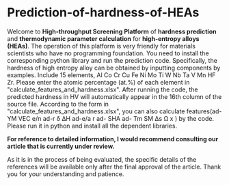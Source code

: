 # Prediction-of-hardness-of-HEAs
Welcome to **High-throughput Screening Platform** of **hardness prediction** and **thermodynamic parameter calculation** for **high-entropy alloys (HEAs)**. 
The operation of this platform is very friendly for materials scientists who have no programming foundation. 
You need to install the corresponding python library and run the prediction code. 
Specifically, the hardness of high entropy alloy can be obtained by inputting components by examples. Include 15 elements, Al Co Cr Cu Fe Ni Mo Ti W Nb Ta V Mn HF Zr.
Please enter the atomic percentage (at.%) of each element in "calculate_features_and_hardness.xlsx". 
After running the code, the predicted hardness in HV will automatically appear in the 16th column of the source file.
According to the form in "calculate_features_and_hardness.xlsx", you can also calculate features(ad-YM	VEC	e/n	ad-r	δ	ΔH	ad-e/a	r	ad- SHA	ad- Tm	SM	Δs	Ω x ) by the code.
Please run it in python and install all the dependent libraries.  

**For reference to detailed information, I would recommend consulting our article that is currently under review.**  

As it is in the process of being evaluated, the specific details of the references will be available only after the final approval of the article. 
Thank you for your understanding and patience.
